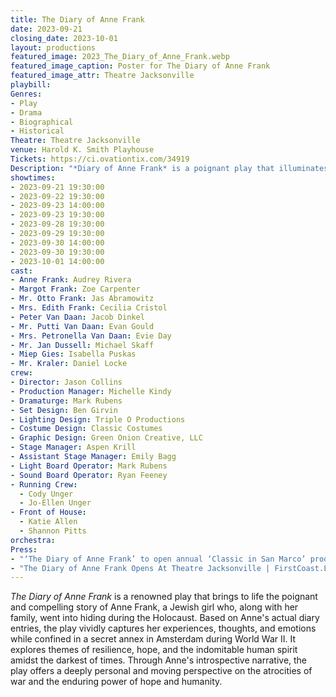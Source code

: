 ```yaml
---
title: The Diary of Anne Frank
date: 2023-09-21
closing_date: 2023-10-01
layout: productions
featured_image: 2023_The_Diary_of_Anne_Frank.webp
featured_image_caption: Poster for The Diary of Anne Frank
featured_image_attr: Theatre Jacksonville
playbill:
Genres:
- Play
- Drama
- Biographical
- Historical
Theatre: Theatre Jacksonville
venue: Harold K. Smith Playhouse
Tickets: https://ci.ovationtix.com/34919
Description: "*Diary of Anne Frank* is a poignant play that illuminates the resilience and hopes of Anne Frank, a young Jewish girl hiding from the Nazis during World War II. Through her diary entries, the drama delves into the human capacity for courage amid unimaginable adversity."
showtimes:
- 2023-09-21 19:30:00
- 2023-09-22 19:30:00
- 2023-09-23 14:00:00
- 2023-09-23 19:30:00
- 2023-09-28 19:30:00
- 2023-09-29 19:30:00
- 2023-09-30 14:00:00
- 2023-09-30 19:30:00
- 2023-10-01 14:00:00
cast:
- Anne Frank: Audrey Rivera
- Margot Frank: Zoe Carpenter
- Mr. Otto Frank: Jas Abramowitz
- Mrs. Edith Frank: Cecilia Cristol
- Peter Van Daan: Jacob Dinkel
- Mr. Putti Van Daan: Evan Gould
- Mrs. Petronella Van Daan: Evie Day
- Mr. Jan Dussell: Michael Skaff
- Miep Gies: Isabella Puskas
- Mr. Kraler: Daniel Locke
crew:
- Director: Jason Collins
- Production Manager: Michelle Kindy
- Dramaturge: Mark Rubens
- Set Design: Ben Girvin
- Lighting Design: Triple O Productions
- Costume Design: Classic Costumes
- Graphic Design: Green Onion Creative, LLC
- Stage Manager: Aspen Krill
- Assistant Stage Manager: Emily Bagg
- Light Board Operator: Mark Rubens
- Sound Board Operator: Ryan Feeney
- Running Crew: 
  - Cody Unger
  - Jo-Ellen Unger
- Front of House: 
  - Katie Allen
  - Shannon Pitts
orchestra:
Press:
- "‘The Diary of Anne Frank’ to open annual ‘Classic in San Marco’ production at Theatre Jacksonville | Action News Jax": https://www.actionnewsjax.com/news/local/diary-anne-frank-open-annual-classic-san-marco-production-september/JUOI2FBL3VFXHN6GYEFCSW5ALM/
- "The Diary of Anne Frank Opens At Theatre Jacksonville | FirstCoast.Life": https://firstcoast.life/events/the-diary-of-anne-frank-opens-at-theatre-jacksonville/
---
```

*The Diary of Anne Frank* is a renowned play that brings to life the poignant and compelling story of Anne Frank, a Jewish girl who, along with her family, went into hiding during the Holocaust. Based on Anne's actual diary entries, the play vividly captures her experiences, thoughts, and emotions while confined in a secret annex in Amsterdam during World War II. It explores themes of resilience, hope, and the indomitable human spirit amidst the darkest of times. Through Anne's introspective narrative, the play offers a deeply personal and moving perspective on the atrocities of war and the enduring power of hope and humanity.